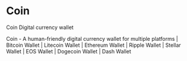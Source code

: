 # Coin
Coin Digital currency wallet

Coin - A human-friendly digital currency wallet for multiple platforms | Bitcoin Wallet | Litecoin Wallet | Ethereum Wallet | Ripple Wallet | Stellar Wallet | EOS Wallet | Dogecoin Wallet | Dash Wallet
